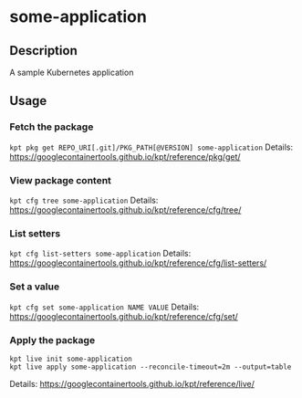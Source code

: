 # some-application

## Description
A sample Kubernetes application

## Usage

### Fetch the package
`kpt pkg get REPO_URI[.git]/PKG_PATH[@VERSION] some-application`
Details: https://googlecontainertools.github.io/kpt/reference/pkg/get/

### View package content
`kpt cfg tree some-application`
Details: https://googlecontainertools.github.io/kpt/reference/cfg/tree/

### List setters
`kpt cfg list-setters some-application`
Details: https://googlecontainertools.github.io/kpt/reference/cfg/list-setters/

### Set a value
`kpt cfg set some-application NAME VALUE`
Details: https://googlecontainertools.github.io/kpt/reference/cfg/set/

### Apply the package
```
kpt live init some-application
kpt live apply some-application --reconcile-timeout=2m --output=table
```
Details: https://googlecontainertools.github.io/kpt/reference/live/
